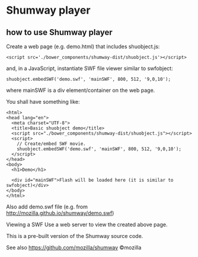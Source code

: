 # Shumway player
## how to use Shumway player
Create a web page (e.g. demo.html) that includes shuobject.js:

    <script src='./bower_components/shumway-dist/shuobject.js'></script>
and, in a JavaScript, instantiate SWF file viewer similar to swfobject:

    shuobject.embedSWF('demo.swf', 'mainSWF', 800, 512, '9,0,10');
where mainSWF is a div element/container on the web page.

You shall have something like:

```<!DOCTYPE html>
<html>
<head lang="en">
  <meta charset="UTF-8">
  <title>Basic shuobject demo</title>
  <script src="./bower_components/shumway-dist/shuobject.js"></script>
  <script>
    // Create/embed SWF movie.
    shuobject.embedSWF('demo.swf', 'mainSWF', 800, 512, '9,0,10');
  </script>
</head>
<body>
  <h1>Demo</h1>

  <div id="mainSWF">Flash will be loaded here (it is similar to swfobject)</div>
</body>
</html>
```
Also add demo.swf file (e.g. from http://mozilla.github.io/shumway/demo.swf)

Viewing a SWF
Use a web server to view the created above page.

This is a pre-built version of the Shumway source code.

See also https://github.com/mozilla/shumway
©mozilla
